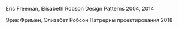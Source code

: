 Eric Freeman, Elisabeth Robson
Design Patterns
2004, 2014

Эрик Фримен, Элизабет Робсон
Патрерны проектирования
2018